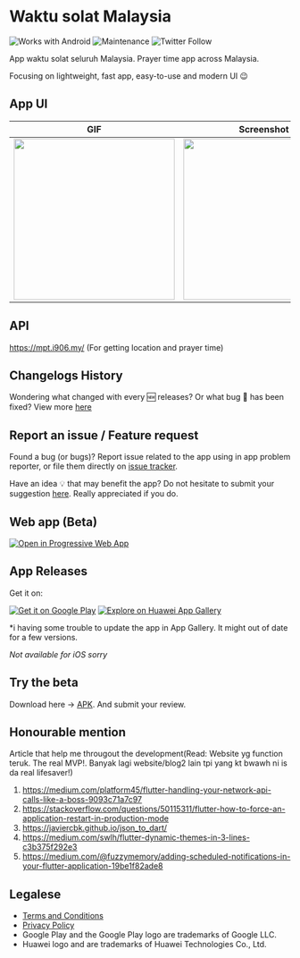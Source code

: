 # Waktu solat Malaysia

![Works with Android](https://img.shields.io/badge/Works_with-Android-green?style=flat-square)
![Maintenance](https://img.shields.io/maintenance/yes/2020?style=flat-square)
![Twitter Follow](https://img.shields.io/twitter/follow/iqfareez2?label=Follow&style=social)

App waktu solat seluruh Malaysia. Prayer time app across Malaysia.

Focusing on lightweight, fast app, easy-to-use and modern UI :wink:

## App UI

| GIF                                                                                                                                        | Screenshot                                                                                                                                 |
| ------------------------------------------------------------------------------------------------------------------------------------------ | ------------------------------------------------------------------------------------------------------------------------------------------ |
| <img src="https://user-images.githubusercontent.com/60868965/94505796-77702c00-023e-11eb-8973-d8050f8ad369.gif" heigth="512" width="288"/> | <img src="https://user-images.githubusercontent.com/60868965/94504603-c36da180-023b-11eb-9c8e-97b63557ec5b.jpg" heigth="512" width="288"/> |

## API

<!-- https://api.azanpro.com/ - Solat Jakim API (Unofficial) -->
<!-- 1. http://waktusolatapp.com/ (For prayer time) -->

https://mpt.i906.my/ (For getting location and prayer time)

## Changelogs History

Wondering what changed with every :new: releases? Or what bug :bug: has been fixed? View more [here](https://telegra.ph/MPT-Changelogs---Malaysia-Prayer-Time-Flutter-07-20)

## Report an issue / Feature request

Found a bug (or bugs)? Report issue related to the app using in app problem reporter, or file them directly on [issue tracker](https://github.com/fareezMaple/App-Waktu-Solat-Malaysia/issues).

Have an idea :bulb: that may benefit the app? Do not hesitate to submit your suggestion [here](https://github.com/fareezMaple/App-Waktu-Solat-Malaysia/issues). Really appreciated if you do.

## Web app (Beta)

<a href='https://malaysia-waktu-solat.web.app/'><img alt='Open in Progressive Web App' src='https://user-images.githubusercontent.com/60868965/99348515-bc2a5200-28d4-11eb-8d34-ac47f3e11f3d.png' style="max-width:45%;"/></a>

<!-- https://github.com/webmaxru/progressive-web-apps-logo -->

## App Releases

Get it on:

<!-- - [Google Play Store](https://play.google.com/store/apps/details?id=live.iqfareez.waktusolatmalaysia)
- Huawei App Gallery _(coming soon)_ -->

<a href='https://play.google.com/store/apps/details?id=live.iqfareez.waktusolatmalaysia&pcampaignid=pcampaignidMKT-Other-global-all-co-prtnr-py-PartBadge-Mar2515-1'><img alt='Get it on Google Play' src='https://play.google.com/intl/en_us/badges/static/images/badges/en_badge_web_generic.png' style="max-width:55%;"/></a>
<a href='https://appgallery.cloud.huawei.com/ag/n/app/C102547121?channelId=github&id=b4b4309a3f5a46cfabca1672b917609b&s=75C9C29E4E75B1193F97FCAB29C7789774C16C7625285C7D8F38ED8609BD6B70&detailType=0&v='><img alt='Explore on Huawei App Gallery' src='https://huaweimobileservices.com/wp-content/uploads/2019/12/AppGallery_DownlaodBadge_ENG.png' style="max-width:55%;"/></a>

\*i having some trouble to update the app in App Gallery. It might out of date for a few versions.

_Not available for iOS sorry_

## Try the beta

Download here -> [APK](https://github.com/fareezMaple/App-Waktu-Solat-Malaysia/releases).
And submit your review.

## Honourable mention

Article that help me througout the development(Read: Website yg function teruk. The real MVP!. Banyak lagi website/blog2 lain tpi yang kt bwawh ni is da real lifesaver!)

1. https://medium.com/platform45/flutter-handling-your-network-api-calls-like-a-boss-9093c71a7c97
2. https://stackoverflow.com/questions/50115311/flutter-how-to-force-an-application-restart-in-production-mode
3. https://javiercbk.github.io/json_to_dart/
4. https://medium.com/swlh/flutter-dynamic-themes-in-3-lines-c3b375f292e3
5. https://medium.com/@fuzzymemory/adding-scheduled-notifications-in-your-flutter-application-19be1f82ade8

<!-- ## Attribution

<div>Icons made by <a href="https://www.flaticon.com/authors/freepik" title="Freepik">Freepik</a> from <a href="https://www.flaticon.com/" title="Flaticon">www.flaticon.com</a></div> -->

## Legalese

- [Terms and Conditions](https://telegra.ph/MPT-Terms-07-24)
- [Privacy Policy](https://telegra.ph/MPT-Privacy-Policy-07-24)
- Google Play and the Google Play logo are trademarks of Google LLC.
- Huawei logo and are trademarks of Huawei Technologies Co., Ltd.

<!-- **No redistruba -->
